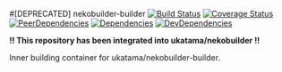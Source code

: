 #[DEPRECATED] nekobuilder-builder
[![Build Status](https://img.shields.io/travis/ukatama/nekobuilder-builder/master.svg?style=flat-square)](https://travis-ci.org/ukatama/nekobuilder-builder)
[![Coverage Status](https://img.shields.io/coveralls/ukatama/nekobuilder-builder.svg?style=flat-square)](https://coveralls.io/github/ukatama/nekobuilder-builder)
[![PeerDependencies](https://img.shields.io/david/peer/ukatama/nekobuilder-builder.svg?style=flat-square)](https://david-dm.org/ukatama/nekobuilder-builder#info=peerDependencies&view=list)
[![Dependencies](https://img.shields.io/david/ukatama/nekobuilder-builder.svg?style=flat-square)](https://david-dm.org/ukatama/nekobuilder-builder)
[![DevDependencies](https://img.shields.io/david/dev/ukatama/nekobuilder-builder.svg?style=flat-square)](https://david-dm.org/ukatama/nekobuilder-builder#info=devDependencies&view=list)

**!! This repository has been integrated into ukatama/nekobuilder !!** 

Inner building container for ukatama/nekobuilder-builder.
